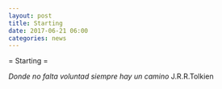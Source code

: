 ```yaml
---
layout: post
title: Starting
date: 2017-06-21 06:00
categories: news
---
```

= Starting =

*Donde no falta voluntad siempre hay un camino*
				J.R.R.Tolkien

